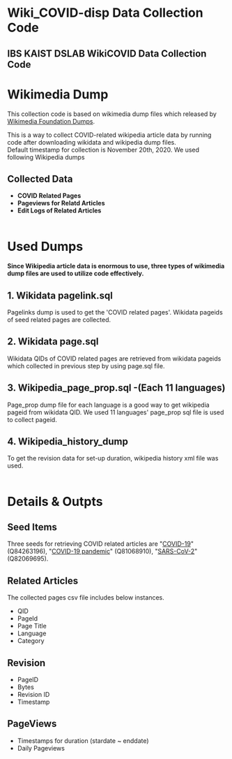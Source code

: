 # Wiki_COVID-disp Data Collection Code
IBS KAIST DSLAB WikiCOVID Data Collection Code
--- 
# Wikimedia Dump

This collection code is based on wikimedia dump files which released by [Wikimedia Foundation Dumps](https://dumps.wikimedia.org/backup-index.html).

This is a way to collect COVID-related wikipedia article data by running code after downloading wikidata and wikipedia dump files.    
Default timestamp for collection is November 20th, 2020. We used following Wikipedia dumps  
## Collected Data
* **COVID Related Pages**
* **Pageviews for Relatd Articles**
* **Edit Logs of Related Articles**
<br/><br/>

# Used Dumps
#### Since Wikipedia article data is enormous to use, three types of wikimedia dump files are used to utilize code effectively. 
## 1. Wikidata pagelink.sql
Pagelinks dump is used to get the 'COVID related pages'. Wikidata pageids of seed related pages are collected. 
## 2. Wikidata page.sql
Wikidata QIDs of COVID related pages are retrieved from wikidata pageids which collected in previous step by using page.sql file.
## 3. Wikipedia_page_prop.sql -(Each 11 languages)
Page_prop dump file for each language is a good way to get wikipedia pageid from wikidata QID. We used 11 languages' page_prop sql file is used to collect pageid.
## 4. Wikipedia_history_dump  
To get the revision data for set-up duration, wikipedia history xml file was used.<br/><br/>

# Details & Outpts
## Seed Items
Three seeds for retrieving COVID related articles are "[COVID-19](https://www.wikidata.org/wiki/Q84263196)" (Q84263196), "[COVID-19 pandemic](https://www.wikidata.org/wiki/Q81068910)" (Q81068910), "[SARS-CoV-2](https://www.wikidata.org/wiki/Q82069695)" (Q82069695).

## Related Articles
The collected pages csv file includes below instances.
- QID
- PageId
- Page Title
- Language
- Category

## Revision
- PageID
- Bytes
- Revision ID
- Timestamp

## PageViews
- Timestamps for duration (stardate ~ enddate)
- Daily Pageviews
